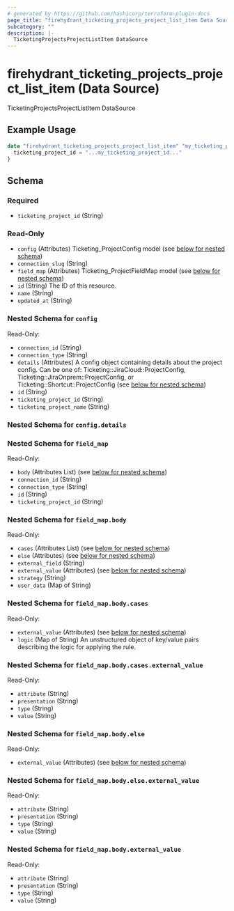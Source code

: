 ```yaml
---
# generated by https://github.com/hashicorp/terraform-plugin-docs
page_title: "firehydrant_ticketing_projects_project_list_item Data Source - terraform-provider-firehydrant"
subcategory: ""
description: |-
  TicketingProjectsProjectListItem DataSource
---
```


# firehydrant_ticketing_projects_project_list_item (Data Source)

TicketingProjectsProjectListItem DataSource

## Example Usage

```terraform
data "firehydrant_ticketing_projects_project_list_item" "my_ticketing_projects_projectlistitem" {
  ticketing_project_id = "...my_ticketing_project_id..."
}
```

<!-- schema generated by tfplugindocs -->
## Schema

### Required

- `ticketing_project_id` (String)

### Read-Only

- `config` (Attributes) Ticketing_ProjectConfig model (see [below for nested schema](#nestedatt--config))
- `connection_slug` (String)
- `field_map` (Attributes) Ticketing_ProjectFieldMap model (see [below for nested schema](#nestedatt--field_map))
- `id` (String) The ID of this resource.
- `name` (String)
- `updated_at` (String)

<a id="nestedatt--config"></a>
### Nested Schema for `config`

Read-Only:

- `connection_id` (String)
- `connection_type` (String)
- `details` (Attributes) A config object containing details about the project config. Can be one of: Ticketing::JiraCloud::ProjectConfig, Ticketing::JiraOnprem::ProjectConfig, or Ticketing::Shortcut::ProjectConfig (see [below for nested schema](#nestedatt--config--details))
- `id` (String)
- `ticketing_project_id` (String)
- `ticketing_project_name` (String)

<a id="nestedatt--config--details"></a>
### Nested Schema for `config.details`



<a id="nestedatt--field_map"></a>
### Nested Schema for `field_map`

Read-Only:

- `body` (Attributes List) (see [below for nested schema](#nestedatt--field_map--body))
- `connection_id` (String)
- `connection_type` (String)
- `id` (String)
- `ticketing_project_id` (String)

<a id="nestedatt--field_map--body"></a>
### Nested Schema for `field_map.body`

Read-Only:

- `cases` (Attributes List) (see [below for nested schema](#nestedatt--field_map--body--cases))
- `else` (Attributes) (see [below for nested schema](#nestedatt--field_map--body--else))
- `external_field` (String)
- `external_value` (Attributes) (see [below for nested schema](#nestedatt--field_map--body--external_value))
- `strategy` (String)
- `user_data` (Map of String)

<a id="nestedatt--field_map--body--cases"></a>
### Nested Schema for `field_map.body.cases`

Read-Only:

- `external_value` (Attributes) (see [below for nested schema](#nestedatt--field_map--body--cases--external_value))
- `logic` (Map of String) An unstructured object of key/value pairs describing the logic for applying the rule.

<a id="nestedatt--field_map--body--cases--external_value"></a>
### Nested Schema for `field_map.body.cases.external_value`

Read-Only:

- `attribute` (String)
- `presentation` (String)
- `type` (String)
- `value` (String)



<a id="nestedatt--field_map--body--else"></a>
### Nested Schema for `field_map.body.else`

Read-Only:

- `external_value` (Attributes) (see [below for nested schema](#nestedatt--field_map--body--else--external_value))

<a id="nestedatt--field_map--body--else--external_value"></a>
### Nested Schema for `field_map.body.else.external_value`

Read-Only:

- `attribute` (String)
- `presentation` (String)
- `type` (String)
- `value` (String)



<a id="nestedatt--field_map--body--external_value"></a>
### Nested Schema for `field_map.body.external_value`

Read-Only:

- `attribute` (String)
- `presentation` (String)
- `type` (String)
- `value` (String)
